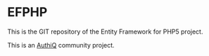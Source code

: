 EFPHP
=====

This is the GIT repository of the Entity Framework for PHP5 project.

This is an [AuthiQ](https://authiq.org/) community project.
